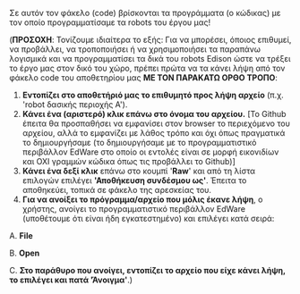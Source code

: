 Σε αυτόν τον φάκελο (code) βρίσκονται τα προγράμματα (ο κώδικας) με τον οποίο προγραμματίσαμε τα robots του έργου μας!

(**ΠΡΟΣΟΧΗ**: Τονίζουμε ιδιαίτερα το εξής: Για να μπορέσει, όποιος επιθυμεί, να προβάλλει, να τροποποιήσει ή να χρησιμοποιήσει τα παραπάνω λογισμικά και να προγραμματίσει τα δικά του robots Edison ώστε να τρέξει το έργο μας στον δικό του χώρο, πρέπει πρώτα να τα κάνει λήψη από τον φάκελο code του αποθετηρίου μας **ΜΕ ΤΟΝ ΠΑΡΑΚΑΤΩ ΟΡΘΟ ΤΡΟΠΟ**: 

1. **Εντοπίζει στο αποθετήριό μας το επιθυμητό προς λήψη αρχείο** (π.χ. 'robot δασικής περιοχής Α').
2. **Κάνει ένα (αριστερό) κλικ επάνω στο όνομα του αρχείου.** [Το Github έπειτα θα προσπαθήσει να εμφανίσει στον browser το περιεχόμενο του αρχείου, αλλά το εμφανίζει με λάθος τρόπο και όχι όπως πραγματικά το δημιουργήσαμε (το δημιουργήσαμε με το προγραμματιστικό περιβάλλον EdWare στο οποίο οι εντολές είναι σε μορφή εικονιδίων και ΟΧΙ γραμμών κώδικα όπως τις προβάλλει το Github)]
3. **Κάνει ένα δεξί κλικ** επάνω στο κουμπί '**Raw**'  και από τη λίστα επιλογών επιλέγει **'Αποθήκευση συνδέσμου ως'**.  Έπειτα το αποθηκεύει, τοπικά σε φάκελο της αρεσκείας του.
4. **Για να ανοίξει το πρόγραμμα/αρχείο που μόλις έκανε λήψη**, ο χρήστης, ανοίγει το προγραμματιστικό περιβάλλον EdWare (υποθέτουμε ότι είναι ήδη εγκατεστημένο) και επιλέγει κατά σειρά:


A. **File**


B. **Open**


C. **Στο παράθυρο που ανοίγει, εντοπίζει το αρχείο που είχε κάνει λήψη, το    επιλέγει και πατά 'Άνοιγμα'**.)
